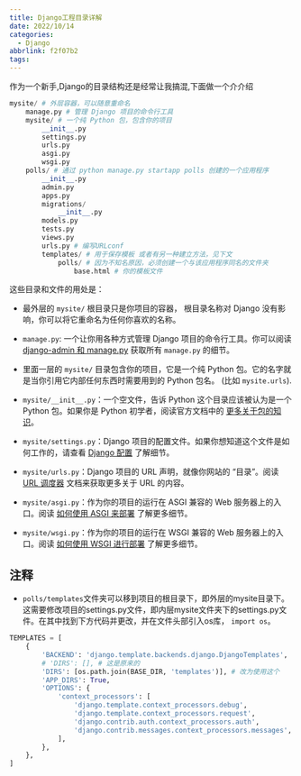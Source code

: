 ```yaml
---
title: Django工程目录详解
date: 2022/10/14
categories:
  - Django
abbrlink: f2f07b2
tags:
---
```



作为一个新手,Django的目录结构还是经常让我搞混,下面做一个介介绍
```python
mysite/ # 外层容器，可以随意重命名
    manage.py # 管理 Django 项目的命令行工具
    mysite/ # 一个纯 Python 包，包含你的项目
        __init__.py
        settings.py
        urls.py   
        asgi.py
        wsgi.py
    polls/ # 通过 python manage.py startapp polls 创建的一个应用程序
        __init__.py
        admin.py
        apps.py
        migrations/
            __init__.py
        models.py
        tests.py
        views.py
        urls.py # 编写URLconf
        templates/ # 用于保存模板 或者有另一种建立方法，见下文
            polls/ # 因为不知名原因，必须创建一个与该应用程序同名的文件夹
                base.html # 你的模板文件
```

这些目录和文件的用处是：

*   最外层的 `mysite/` 根目录只是你项目的容器， 根目录名称对 Django 没有影响，你可以将它重命名为任何你喜欢的名称。

*   `manage.py`: 一个让你用各种方式管理 Django 项目的命令行工具。你可以阅读 [django-admin 和 manage.py](../../ref/django-admin/) 获取所有 `manage.py` 的细节。

*   里面一层的 `mysite/` 目录包含你的项目，它是一个纯 Python 包。它的名字就是当你引用它内部任何东西时需要用到的 Python 包名。 (比如 `mysite.urls`).

*   `mysite/__init__.py`：一个空文件，告诉 Python 这个目录应该被认为是一个 Python 包。如果你是 Python 初学者，阅读官方文档中的 [更多关于包的知识](https://docs.python.org/3/tutorial/modules.html#tut-packages "(在 Python v3.10)")。

*   `mysite/settings.py`：Django 项目的配置文件。如果你想知道这个文件是如何工作的，请查看 [Django 配置](../../topics/settings/) 了解细节。

*   `mysite/urls.py`：Django 项目的 URL 声明，就像你网站的 “目录”。阅读 [URL 调度器](../../topics/http/urls/) 文档来获取更多关于 URL 的内容。

*   `mysite/asgi.py`：作为你的项目的运行在 ASGI 兼容的 Web 服务器上的入口。阅读 [如何使用 ASGI 来部署](../../howto/deployment/asgi/) 了解更多细节。

*   `mysite/wsgi.py`：作为你的项目的运行在 WSGI 兼容的 Web 服务器上的入口。阅读 [如何使用 WSGI 进行部署](../../howto/deployment/wsgi/) 了解更多细节。

## 注释
- `polls/templates`文件夹可以移到项目的根目录下，即外层的mysite目录下。这需要修改项目的settings.py文件，即内层mysite文件夹下的settings.py文件。在其中找到下方代码并更改，并在文件头部引入os库， `import os`。
```python
TEMPLATES = [
    {
        'BACKEND': 'django.template.backends.django.DjangoTemplates',
        # 'DIRS': [], # 这是原来的
        'DIRS': [os.path.join(BASE_DIR, 'templates')], # 改为使用这个
        'APP_DIRS': True,
        'OPTIONS': {
            'context_processors': [
                'django.template.context_processors.debug',
                'django.template.context_processors.request',
                'django.contrib.auth.context_processors.auth',
                'django.contrib.messages.context_processors.messages',
            ],
        },
    },
]
```
